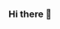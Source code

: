 ### Hi there 👋

<!--
**danangcrysnanto/danangcrysnanto** is a ✨ _special_ ✨ repository because its `README.md` (this file) appears on your GitHub profile.

I am Danang and I have extensive experiences working on the bioinformatics of whole genome sequencing data. Currently I work to integrate diverse genetic variations into a unified graph-based pangenome. With this, I extended functional genomics analysis to the genomic regions intractable with current standard analysis based on a linear genome. 

-	Professional experiences in bioinformatics data analyses, including Next generation sequencing, transcriptomic, graph-based genomics, genetic variant discovery, and basic genome assembly
-	Main programming languages: Bash (Unix/Linux), R/Bioconductor, Python
-	Data science: Tidyverse, Python Data Science (Numpy, Pandas, Jupyter)
-	Application development: Shiny, Flask
-	Computational pipelines: Snakemake 
-	Reproducible data: Git, Docker
-	High Performance Computing (HPC IBM LSF)
-	Others: Affinity Designer, Affinity Photo, Ms. Office, VIM, Sublime Text


